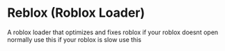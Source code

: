 # Reblox (Roblox Loader)
A roblox loader that optimizes and fixes roblox
if your roblox doesnt open normally use this
if your roblox is slow use this
